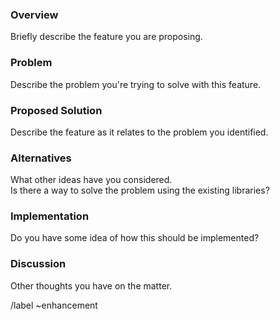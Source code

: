 ### Overview
Briefly describe the feature you are proposing.

### Problem
Describe the problem you're trying to solve with this feature.

### Proposed Solution
Describe the feature as it relates to the problem you identified.

### Alternatives
What other ideas have you considered.  
Is there a way to solve the problem using the existing libraries?

### Implementation
Do you have some idea of how this should be implemented?

### Discussion
Other thoughts you have on the matter.


/label ~enhancement

